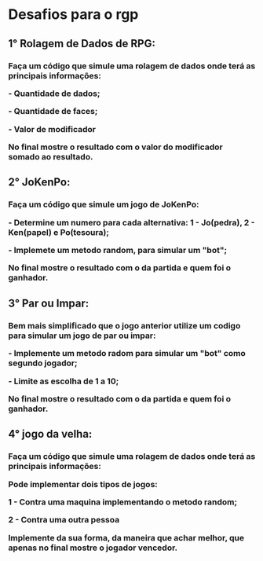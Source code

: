<h1>Desafios para o rgp</h1>


<h2>
1° Rolagem de Dados de RPG:
</h2>
<h3>Faça um código que simule uma rolagem de dados onde terá as principais informações:
<p>- Quantidade de dados;</p>
<p>- Quantidade de faces;</p>
<p>- Valor de modificador</p>
<p>No final mostre o resultado com o valor do modificador somado ao resultado.</p>
</h3>

<h2>
2° JoKenPo:
</h2>
<h3>Faça um código que simule um jogo de JoKenPo:
<p>- Determine um numero para cada alternativa: 1 - Jo(pedra), 2 - Ken(papel) e Po(tesoura);</p>
<p>- Implemete um metodo random, para simular um "bot";</p>
<p>No final mostre o resultado com o da partida e quem foi o ganhador.</p>
</h3>

<h2>
3° Par ou Impar:
</h2>
<h3>Bem mais simplificado que o jogo anterior utilize um codigo para simular um jogo de par ou impar:
<p>- Implemente um metodo radom para simular um "bot" como segundo jogador;</p>
<p>- Limite as escolha de 1 a 10;</p>
<p>No final mostre o resultado com o da partida e quem foi o ganhador.</p>
</h3>

<h2>
4° jogo da velha:
</h2>
<h3>Faça um código que simule uma rolagem de dados onde terá as principais informações:
<p>Pode implementar dois tipos de jogos:</p>
<p>1 - Contra uma maquina implementando o metodo random;</p>
<p>2 - Contra uma outra pessoa</p>
<p>Implemente da sua forma, da maneira que achar melhor, que apenas no final mostre o jogador vencedor.</p>
</h3>
